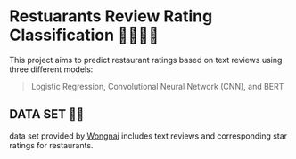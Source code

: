 # Restuarants Review Rating Classification 🥘🍨🍰🍱
This project aims to predict restaurant ratings based on text reviews using three different models:
> Logistic Regression, Convolutional Neural Network (CNN), and BERT

## DATA SET 🍛🍜
data set provided by [Wongnai](https://www.wongnai.com/) includes text reviews and corresponding star ratings for restaurants.
